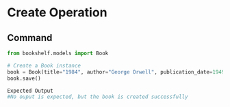 # Create Operation

## Command
```python
from bookshelf.models import Book

# Create a Book instance
book = Book(title="1984", author="George Orwell", publication_date=1949)
book.save()

Expected Output 
#No ouput is expected, but the book is created successfully
